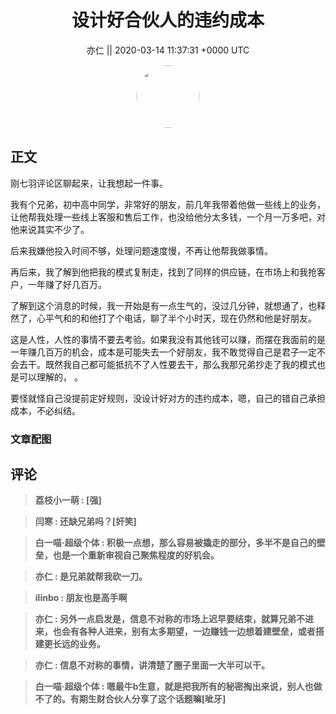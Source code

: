 <h1 align="center">设计好合伙人的违约成本</h1>




<p align="center">
    <a>亦仁 || 2020-03-14 11:37:31 &#43;0000 UTC</a>
</p>

<div align="center">
    <img src="https://images.zsxq.com/Fn3NQqCN8nuGF86yZPXSbEsl0mb3?e=1590940799&amp;token=kIxbL07-8jAj8w1n4s9zv64FuZZNEATmlU_Vm6zD:pfbNc8W3hS0oYG_hyXXh_rHMHuc=" width="100" height="100" style="border:1px solid;border-radius:50%; color:#ffffff"/>
</div>




## 正文

<div>
刚七羽评论区聊起来，让我想起一件事。

我有个兄弟，初中高中同学，非常好的朋友，前几年我带着他做一些线上的业务，让他帮我处理一些线上客服和售后工作，也没给他分太多钱，一个月一万多吧，对他来说其实不少了。

后来我嫌他投入时间不够，处理问题速度慢，不再让他帮我做事情。

再后来，我了解到他把我的模式复制走，找到了同样的供应链，在市场上和我抢客户，一年赚了好几百万。

了解到这个消息的时候，我一开始是有一点生气的，没过几分钟，就想通了，也释然了，心平气和的和他打了个电话，聊了半个小时天，现在仍然和他是好朋友。

这是人性，人性的事情不要去考验。如果我没有其他钱可以赚，而摆在我面前的是一年赚几百万的机会，成本是可能失去一个好朋友，我不敢觉得自己是君子一定不会去干。既然我自己都可能抵抗不了人性要去干，那么我那兄弟抄走了我的模式也是可以理解的，
。

要怪就怪自己没提前定好规则，没设计好对方的违约成本，嗯，自己的错自己承担成本，不必纠结。
</div>

### 文章配图

<div class="image" align="center">

</div>


## 评论

<div align="left">
<div>

<blockquote >
<span> <strong>荔枝小一萌 : [强] </strong></span>
</blockquote>

<blockquote >
<span> <strong>闫寒 : 还缺兄弟吗？[奸笑] </strong></span>
</blockquote>

<blockquote >
<span> <strong>白一喵·超级个体 : 积极一点想，那么容易被撬走的部分，多半不是自己的壁垒，也是一个重新审视自己聚焦程度的好机会。 </strong></span>
</blockquote>

<blockquote >
<span> <strong>亦仁 : 是兄弟就帮我砍一刀。 </strong></span>
</blockquote>

<blockquote >
<span> <strong>ilinbo : 朋友也是高手啊 </strong></span>
</blockquote>

<blockquote >
<span> <strong>亦仁 : 另外一点启发是，信息不对称的市场上迟早要结束，就算兄弟不进来，也会有各种人进来，别有太多期望，一边赚钱一边想着建壁垒，或者搭建更长远的业务。 </strong></span>
</blockquote>

<blockquote >
<span> <strong>亦仁 : 信息不对称的事情，讲清楚了圈子里面一大半可以干。 </strong></span>
</blockquote>

<blockquote >
<span> <strong>白一喵·超级个体 : 嗯最牛b生意，就是把我所有的秘密掏出来说，别人也做不了的。有期生财合伙人分享了这个话题嘛[呲牙] </strong></span>
</blockquote>

</div>
</div>